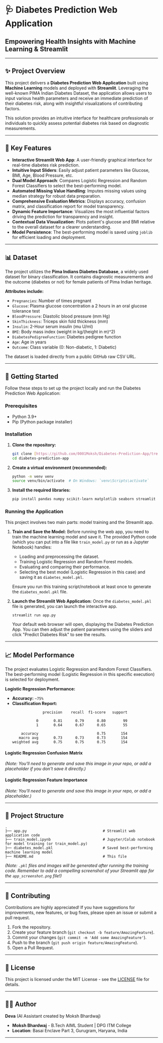 
# 🩺 Diabetes Prediction Web Application

## Empowering Health Insights with Machine Learning & Streamlit

-----

## ✨ Project Overview

This project delivers a **Diabetes Prediction Web Application** built using **Machine Learning** models and deployed with **Streamlit**. Leveraging the well-known PIMA Indian Diabetes Dataset, the application allows users to input various health parameters and receive an immediate prediction of their diabetes risk, along with insightful visualizations of contributing factors.

This solution provides an intuitive interface for healthcare professionals or individuals to quickly assess potential diabetes risk based on diagnostic measurements.

-----

## 🎯 Key Features

  * **Interactive Streamlit Web App**: A user-friendly graphical interface for real-time diabetes risk prediction.
  * **Intuitive Input Sliders**: Easily adjust patient parameters like Glucose, BMI, Age, Blood Pressure, etc.
  * **Dual Model Approach**: Compares Logistic Regression and Random Forest Classifiers to select the best-performing model.
  * **Automated Missing Value Handling**: Imputes missing values using median strategy for robust data preparation.
  * **Comprehensive Evaluation Metrics**: Displays accuracy, confusion matrix, and classification report for model transparency.
  * **Dynamic Feature Importance**: Visualizes the most influential factors driving the prediction for transparency and insight.
  * **Contextual Data Visualization**: Plots patient's glucose and BMI relative to the overall dataset for a clearer understanding.
  * **Model Persistence**: The best-performing model is saved using `joblib` for efficient loading and deployment.

-----

## 📊 Dataset

The project utilizes the **Pima Indians Diabetes Database**, a widely used dataset for binary classification. It contains diagnostic measurements and the outcome (diabetes or not) for female patients of Pima Indian heritage.

**Attributes include:**

  * `Pregnancies`: Number of times pregnant
  * `Glucose`: Plasma glucose concentration a 2 hours in an oral glucose tolerance test
  * `BloodPressure`: Diastolic blood pressure (mm Hg)
  * `SkinThickness`: Triceps skin fold thickness (mm)
  * `Insulin`: 2-Hour serum insulin (mu U/ml)
  * `BMI`: Body mass index (weight in kg/(height in m)^2)
  * `DiabetesPedigreeFunction`: Diabetes pedigree function
  * `Age`: Age in years
  * `Outcome`: Class variable (0: Non-diabetic, 1: Diabetic)

The dataset is loaded directly from a public GitHub raw CSV URL.

-----

## 🚀 Getting Started

Follow these steps to set up the project locally and run the Diabetes Prediction Web Application:

### Prerequisites

  * Python 3.9+
  * Pip (Python package installer)

### Installation

1.  **Clone the repository:**

    ```bash
    git clone [https://github.com/0001Moksh/Diabetes-Prediction-App/tree/main/Diabetes%20Prediction%20App](https://github.com/0001Moksh/Diabetes-Prediction-App/tree/main)
    cd diabetes-prediction-app
    ```

2.  **Create a virtual environment (recommended):**

    ```bash
    python -m venv venv
    source venv/bin/activate  # On Windows: `venv\Scripts\activate`
    ```

3.  **Install the required libraries:**

    ```bash
    pip install pandas numpy scikit-learn matplotlib seaborn streamlit joblib
    ```

### Running the Application

This project involves two main parts: model training and the Streamlit app.

1.  **Train and Save the Model:**
    Before running the web app, you need to train the machine learning model and save it.
    The provided Python code (which you can put into a file like `train_model.py` or run as a Jupyter Notebook) handles:

      * Loading and preprocessing the dataset.
      * Training Logistic Regression and Random Forest models.
      * Evaluating and comparing their performance.
      * Selecting the best model (Logistic Regression in this case) and saving it as `diabetes_model.pkl`.

    Ensure you run this training script/notebook at least once to generate the `diabetes_model.pkl` file.

2.  **Launch the Streamlit Web Application:**
    Once the `diabetes_model.pkl` file is generated, you can launch the interactive app.

    ```bash
    streamlit run app.py
    ```

    Your default web browser will open, displaying the Diabetes Prediction App. You can then adjust the patient parameters using the sliders and click "Predict Diabetes Risk" to see the results.

-----

## 📈 Model Performance

The project evaluates Logistic Regression and Random Forest Classifiers. The best-performing model (Logistic Regression in this specific execution) is selected for deployment.

**Logistic Regression Performance:**

  * **Accuracy:** `~75%`
  * **Classification Report:**
    ```
                  precision    recall  f1-score   support

               0       0.81      0.79      0.80        99
               1       0.64      0.67      0.65        55

        accuracy                           0.75       154
       macro avg       0.73      0.73      0.73       154
    weighted avg       0.75      0.75      0.75       154
    ```

#### Logistic Regression Confusion Matrix

*(Note: You'll need to generate and save this image in your repo, or add a placeholder if you don't save it directly.)*

#### Logistic Regression Feature Importance

*(Note: You'll need to generate and save this image in your repo, or add a placeholder.)*

-----

## 📂 Project Structure

```
.
├── app.py                                   # Streamlit web application code
├── train_model.ipynb                        # Jupyter/Colab notebook for model training (or train_model.py)
├── diabetes_model.pkl                       # Saved best-performing machine learning model
├── README.md                                # This file
```

*(Note: `.pkl` files and images will be generated after running the training code. Remember to add a compelling screenshot of your Streamlit app for the `app_screenshot.png` file\!)*

-----

## 🤝 Contributing

Contributions are highly appreciated\! If you have suggestions for improvements, new features, or bug fixes, please open an issue or submit a pull request.

1.  Fork the repository.
2.  Create your feature branch (`git checkout -b feature/AmazingFeature`).
3.  Commit your changes (`git commit -m 'Add some AmazingFeature'`).
4.  Push to the branch (`git push origin feature/AmazingFeature`).
5.  Open a Pull Request.

-----

## 📄 License

This project is licensed under the MIT License - see the [LICENSE](https://www.google.com/search?q=LICENSE) file for details.

-----

## 🧑‍💻 Author

**Deva** (AI Assistant created by Moksh Bhardwaj)

  * **Moksh Bhardwaj** - B.Tech AIML Student | DPG ITM College
  * **Location**: Basai Enclave Part 3, Gurugram, Haryana, India

-----
